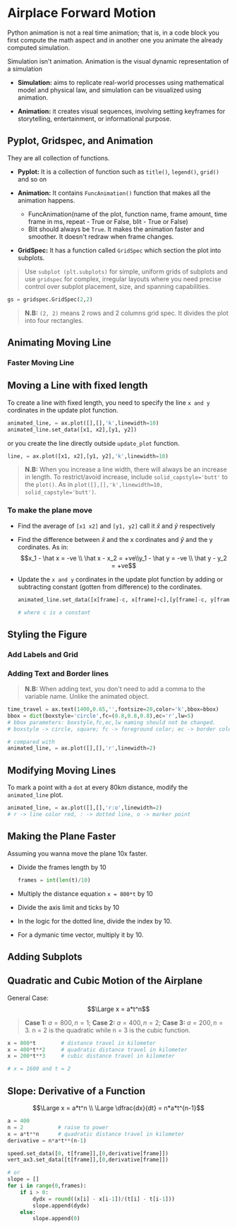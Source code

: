 # Airplace Forward Motion

Python animation is not a real time animation; that is, in a code block you first compute the math aspect and in another one you animate the already computed simulation.

Simulation isn't animation. Animation is the visual dynamic representation of a simulation

- **Simulation:** aims to replicate real-world processes using mathematical model and physical law, and simulation can be visualized using animation.

- **Animation:** it creates visual sequences, involving setting keyframes for storytelling, entertainment, or informational purpose.

## Pyplot, Gridspec, and Animation

They are all collection of functions.

- **Pyplot:** It is a collection of function such as `title()`, `legend()`, `grid()` and so on

- **Animation:** It contains `FuncAnimation()` function that makes all the animation happens.
  - FuncAnimation(name of the plot, function name, frame amount, time frame in ms, repeat - True or False, blit - True or False)
  - Blit should always be `True`. It makes the animation faster and smoother. It doesn't redraw when frame changes.

- **GridSpec:** It has a function called `GridSpec` which section the plot into subplots.

> Use `subplot (plt.subplots)` for simple, uniform grids of subplots and use `gridspec` for complex, irregular layouts where you need precise control over subplot placement, size, and spanning capabilities.

```py
gs = gridspec.GridSpec(2,2)
```

> **N.B:** `(2, 2)` means 2 rows and 2 columns grid spec. It divides the plot into four rectangles.

## Animating Moving Line

### Faster Moving Line

## Moving a Line with fixed length

To create a line with fixed length, you need to specify the line `x and y` cordinates in the update plot function.

```py
animated_line, = ax.plot([],[],'k',linewidth=10)
animated_line.set_data([x1, x2],[y1, y2])
```

or you create the line directly outside `update_plot` function.

```py
line, = ax.plot([x1, x2],[y1, y2],'k',linewidth=10)
```

> **N.B:** When you increase a line width, there will always be an increase in length. To restrict/avoid increase, include `solid_capstyle='butt'` to the `plot()`. As in `plot([],[],'k',linewidth=10, solid_capstyle='butt')`.

### To make the plane move

- Find the average of `[x1 x2]` and `[y1, y2]` call it $\hat x$ and $\hat y$ respectively
- Find the difference between $\hat x$ and the x cordinates and $\hat y$ and the y cordinates. As in: $$x_1 - \hat x = -ve \\ \hat x - x_2 = +ve\\y_1 - \hat y = -ve \\ \hat y - y_2 = +ve$$
- Update the `x and y` cordinates in the update plot function by adding or subtracting constant (gotten from difference) to the cordinates.

    ```py
    animated_line.set_data([x[frame]-c, x[frame]+c],[y[frame]-c, y[frame]+c])

    # where c is a constant
    ```

## Styling the Figure

### Add Labels and Grid

### Adding Text and Border lines

> **N.B:** When adding text, you don't need to add a comma to the variable name. Unlike the animated object.

```py
time_travel = ax.text(1400,0.65,'',fontsize=20,color='k',bbox=bbox)
bbox = dict(boxstyle='circle',fc=(0.8,0.8,0.8),ec='r',lw=5)
# bbox parameters: boxstyle,fc,ec,lw naming should not be changed.
# boxstyle -> circle, square; fc -> foreground color; ec -> border color; lw -> linewidth

# compared with
animated_line, = ax.plot([],[],'r',linewidth=2)
```

## Modifying Moving Lines

To mark a point with a `dot` at every 80km distance, modify the `animated_line` plot.

```py
animated_line, = ax.plot([],[],'r:o',linewidth=2)
# r -> line color red, : -> dotted line, o -> marker point
```

## Making the Plane Faster

Assuming you wanna move the plane 10x faster.

- Divide the frames length by 10

  ```py
  frames = int(len(t)/10)
  ```

- Multiply the distance equation `x = 800*t` by 10
- Divide the axis limit and ticks by 10
- In the logic for the dotted line, divide the index by 10.
- For a dymanic time vector, multiply it by 10.

## Adding Subplots

## Quadratic and Cubic Motion of the Airplane

General Case:
$$\Large x = a*t^n$$

> **Case 1:** $a = 800, n = 1$; **Case 2:** $a = 400, n = 2$; **Case 3:** $a = 200, n = 3$. n = 2 is the quadratic while n = 3 is the cubic function.

```py
x = 800*t        # distance travel in kilometer
x = 400*t**2     # quadratic distance travel in kilometer
x = 200*t**3     # cubic distance travel in kilometer

# x = 1600 and t = 2
```

## Slope: Derivative of a Function

$$\Large x = a*t^n \\ \Large \dfrac{dx}{dt} = n*a*t^{n-1}$$

```py
a = 400
n = 2           # raise to power
x = a*t**n      # quadratic distance travel in kilometer
derivative = n*a*t**(n-1) 

speed.set_data([0, t[frame]],[0,derivative[frame]])
vert_ax3.set_data([t[frame]],[0,derivative[frame]])

# or
slope = []
for i in range(0,frames):
    if i > 0:
        dydx = round((x[i] - x[i-1])/(t[i] - t[i-1]))
        slope.append(dydx)
    else:
        slope.append(0)
```